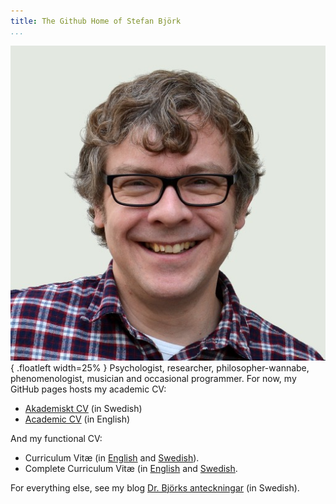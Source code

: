 ```yaml
---
title: The Github Home of Stefan Björk
...
```


![](images/photo.jpg){ .floatleft width=25% } Psychologist, researcher, philosopher-wannabe, phenomenologist, musician and occasional programmer. For now, my GitHub pages hosts my academic CV:

* [Akademiskt CV](cv-academic-sv.html) (in Swedish)
* [Academic CV](cv-academic-en.html) (in English)

And my functional CV:

* Curriculum Vitæ (in [English](cv-en.html) and [Swedish](cv-sv.html)).
* Complete Curriculum Vitæ (in [English](cv-full-en.html) and [Swedish](cv-full-sv.html).

For everything else, see my blog [Dr. Björks anteckningar](https://fenomenologen.se) (in Swedish).